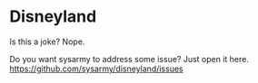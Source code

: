 # Disneyland
Is this a joke? Nope.

Do you want sysarmy to address some issue? Just open it here. https://github.com/sysarmy/disneyland/issues
